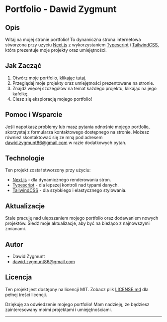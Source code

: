 # Portfolio - Dawid Zygmunt

## Opis

Witaj na mojej stronie portfolio! To dynamiczna strona internetowa stworzona przy użyciu [Next.js](https://nextjs.org/) z wykorzystaniem [Typescript](https://www.typescriptlang.org/) i [TailwindCSS](https://tailwindcss.com/), która prezentuje moje projekty oraz umiejętności.


## Jak Zacząć

1. Otwórz moje portfolio, klikając [tutaj](https://dawidzygmuntdev.pl/).
2. Przeglądaj moje projekty oraz umiejętności prezentowane na stronie.
3. Znajdź więcej szczegółów na temat każdego projektu, klikając na jego kafelkę.
4. Ciesz się eksploracją mojego portfolio!

## Pomoc i Wsparcie

Jeśli napotkasz problemy lub masz pytania odnośnie mojego portfolio, skorzystaj z formularza kontaktowego dostępnego na stronie. Możesz również skontaktować się ze mną pod adresem dawid.zygmunt86@gmail.com w razie dodatkowych pytań.

## Technologie

Ten projekt został stworzony przy użyciu:

- [Next.js](https://nextjs.org/) - dla dynamicznego renderowania stron.
- [Typescript](https://www.typescriptlang.org/) - dla lepszej kontroli nad typami danych.
- [TailwindCSS](https://tailwindcss.com/) - dla szybkiego i elastycznego stylowania.

## Aktualizacje

Stale pracuję nad ulepszaniem mojego portfolio oraz dodawaniem nowych projektów. Śledź moje aktualizacje, aby być na bieżąco z najnowszymi zmianami.

## Autor

- Dawid Zygmunt
- dawid.zygmunt86@gmail.com

## Licencja

Ten projekt jest dostępny na licencji MIT. Zobacz plik [LICENSE.md](LICENSE.md) dla pełnej treści licencji.


Dziękuję za odwiedzenie mojego portfolio! Mam nadzieję, że będziesz zainteresowany moimi projektami i umiejętnościami.

---
